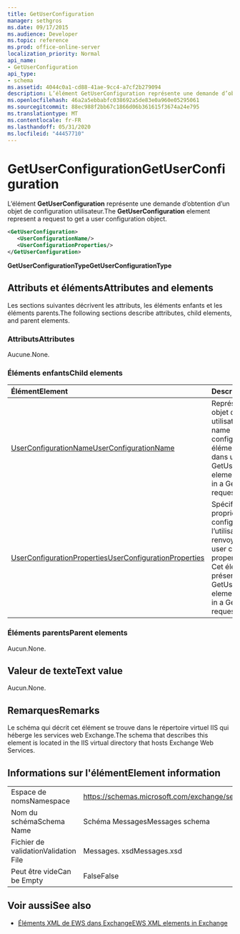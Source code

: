 ```yaml
---
title: GetUserConfiguration
manager: sethgros
ms.date: 09/17/2015
ms.audience: Developer
ms.topic: reference
ms.prod: office-online-server
localization_priority: Normal
api_name:
- GetUserConfiguration
api_type:
- schema
ms.assetid: 4044c0a1-cd88-41ae-9cc4-a7cf2b279094
description: L’élément GetUserConfiguration représente une demande d’obtention d’un objet de configuration utilisateur.
ms.openlocfilehash: 46a2a5ebbabfc038692a5de83e0a960e05295061
ms.sourcegitcommit: 88ec988f2bb67c1866d06b361615f3674a24e795
ms.translationtype: MT
ms.contentlocale: fr-FR
ms.lasthandoff: 05/31/2020
ms.locfileid: "44457710"
---
```

# <a name="getuserconfiguration"></a><span data-ttu-id="a02f0-103">GetUserConfiguration</span><span class="sxs-lookup"><span data-stu-id="a02f0-103">GetUserConfiguration</span></span>

<span data-ttu-id="a02f0-104">L’élément **GetUserConfiguration** représente une demande d’obtention d’un objet de configuration utilisateur.</span><span class="sxs-lookup"><span data-stu-id="a02f0-104">The **GetUserConfiguration** element represent a request to get a user configuration object.</span></span> 
  
```XML
<GetUserConfiguration>
   <UserConfigurationName/>
   <UserConfigurationProperties/>
</GetUserConfiguration>
```

 <span data-ttu-id="a02f0-105">**GetUserConfigurationType**</span><span class="sxs-lookup"><span data-stu-id="a02f0-105">**GetUserConfigurationType**</span></span>
## <a name="attributes-and-elements"></a><span data-ttu-id="a02f0-106">Attributs et éléments</span><span class="sxs-lookup"><span data-stu-id="a02f0-106">Attributes and elements</span></span>

<span data-ttu-id="a02f0-107">Les sections suivantes décrivent les attributs, les éléments enfants et les éléments parents.</span><span class="sxs-lookup"><span data-stu-id="a02f0-107">The following sections describe attributes, child elements, and parent elements.</span></span>
  
### <a name="attributes"></a><span data-ttu-id="a02f0-108">Attributs</span><span class="sxs-lookup"><span data-stu-id="a02f0-108">Attributes</span></span>

<span data-ttu-id="a02f0-109">Aucune.</span><span class="sxs-lookup"><span data-stu-id="a02f0-109">None.</span></span>
  
### <a name="child-elements"></a><span data-ttu-id="a02f0-110">Éléments enfants</span><span class="sxs-lookup"><span data-stu-id="a02f0-110">Child elements</span></span>

|<span data-ttu-id="a02f0-111">**Élément**</span><span class="sxs-lookup"><span data-stu-id="a02f0-111">**Element**</span></span>|<span data-ttu-id="a02f0-112">**Description**</span><span class="sxs-lookup"><span data-stu-id="a02f0-112">**Description**</span></span>|
|:-----|:-----|
|[<span data-ttu-id="a02f0-113">UserConfigurationName</span><span class="sxs-lookup"><span data-stu-id="a02f0-113">UserConfigurationName</span></span>](userconfigurationname.md) <br/> |<span data-ttu-id="a02f0-114">Représente le nom d’un objet de configuration utilisateur.</span><span class="sxs-lookup"><span data-stu-id="a02f0-114">Represents the name of a user configuration object.</span></span> <span data-ttu-id="a02f0-115">Cet élément doit être présent dans une requête GetUserConfiguration.</span><span class="sxs-lookup"><span data-stu-id="a02f0-115">This element must be present in a GetUserConfiguration request.</span></span>  <br/> |
|[<span data-ttu-id="a02f0-116">UserConfigurationProperties</span><span class="sxs-lookup"><span data-stu-id="a02f0-116">UserConfigurationProperties</span></span>](userconfigurationproperties.md) <br/> |<span data-ttu-id="a02f0-117">Spécifie les types de propriétés de configuration de l’utilisateur à renvoyer.</span><span class="sxs-lookup"><span data-stu-id="a02f0-117">Specifies the user configuration property types to return.</span></span> <span data-ttu-id="a02f0-118">Cet élément doit être présent dans une requête GetUserConfiguration.</span><span class="sxs-lookup"><span data-stu-id="a02f0-118">This element must be present in a GetUserConfiguration request.</span></span>  <br/> |
   
### <a name="parent-elements"></a><span data-ttu-id="a02f0-119">Éléments parents</span><span class="sxs-lookup"><span data-stu-id="a02f0-119">Parent elements</span></span>

<span data-ttu-id="a02f0-120">Aucun.</span><span class="sxs-lookup"><span data-stu-id="a02f0-120">None.</span></span>
  
## <a name="text-value"></a><span data-ttu-id="a02f0-121">Valeur de texte</span><span class="sxs-lookup"><span data-stu-id="a02f0-121">Text value</span></span>

<span data-ttu-id="a02f0-122">Aucun.</span><span class="sxs-lookup"><span data-stu-id="a02f0-122">None.</span></span>
  
## <a name="remarks"></a><span data-ttu-id="a02f0-123">Remarques</span><span class="sxs-lookup"><span data-stu-id="a02f0-123">Remarks</span></span>

<span data-ttu-id="a02f0-124">Le schéma qui décrit cet élément se trouve dans le répertoire virtuel IIS qui héberge les services web Exchange.</span><span class="sxs-lookup"><span data-stu-id="a02f0-124">The schema that describes this element is located in the IIS virtual directory that hosts Exchange Web Services.</span></span>
  
## <a name="element-information"></a><span data-ttu-id="a02f0-125">Informations sur l'élément</span><span class="sxs-lookup"><span data-stu-id="a02f0-125">Element information</span></span>

|||
|:-----|:-----|
|<span data-ttu-id="a02f0-126">Espace de noms</span><span class="sxs-lookup"><span data-stu-id="a02f0-126">Namespace</span></span>  <br/> |https://schemas.microsoft.com/exchange/services/2006/messages  <br/> |
|<span data-ttu-id="a02f0-127">Nom du schéma</span><span class="sxs-lookup"><span data-stu-id="a02f0-127">Schema Name</span></span>  <br/> |<span data-ttu-id="a02f0-128">Schéma Messages</span><span class="sxs-lookup"><span data-stu-id="a02f0-128">Messages schema</span></span>  <br/> |
|<span data-ttu-id="a02f0-129">Fichier de validation</span><span class="sxs-lookup"><span data-stu-id="a02f0-129">Validation File</span></span>  <br/> |<span data-ttu-id="a02f0-130">Messages. xsd</span><span class="sxs-lookup"><span data-stu-id="a02f0-130">Messages.xsd</span></span>  <br/> |
|<span data-ttu-id="a02f0-131">Peut être vide</span><span class="sxs-lookup"><span data-stu-id="a02f0-131">Can be Empty</span></span>  <br/> |<span data-ttu-id="a02f0-132">False</span><span class="sxs-lookup"><span data-stu-id="a02f0-132">False</span></span>  <br/> |
   
## <a name="see-also"></a><span data-ttu-id="a02f0-133">Voir aussi</span><span class="sxs-lookup"><span data-stu-id="a02f0-133">See also</span></span>



- [<span data-ttu-id="a02f0-134">Éléments XML de EWS dans Exchange</span><span class="sxs-lookup"><span data-stu-id="a02f0-134">EWS XML elements in Exchange</span></span>](ews-xml-elements-in-exchange.md)

